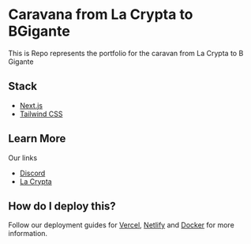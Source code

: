 # Caravana from La Crypta to BGigante

This is Repo represents the portfolio for the caravan from La Crypta to B Gigante

## Stack

- [Next.js](https://nextjs.org)
- [Tailwind CSS](https://tailwindcss.com)

## Learn More

Our links

- [Discord](https://discord.lacrypta.ar/)
- [La Crypta](https://lacrypta.ar/)

## How do I deploy this?

Follow our deployment guides for [Vercel](https://create.t3.gg/en/deployment/vercel), [Netlify](https://create.t3.gg/en/deployment/netlify) and [Docker](https://create.t3.gg/en/deployment/docker) for more information.

